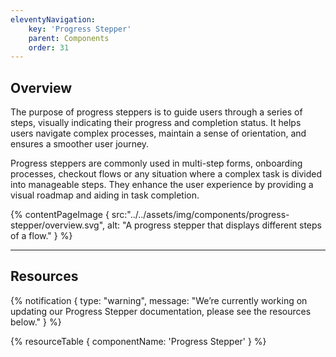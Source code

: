 ```yaml
---
eleventyNavigation:
    key: 'Progress Stepper'
    parent: Components
    order: 31
---
```


## Overview
The purpose of progress steppers is to guide users through a series of steps, visually indicating their progress and completion status. It helps users navigate complex processes, maintain a sense of orientation, and ensures a smoother user journey.

Progress steppers are commonly used in multi-step forms, onboarding processes, checkout flows or any situation where a complex task is divided into manageable steps. They enhance the user experience by providing a visual roadmap and aiding in task completion.

{% contentPageImage {
    src:"../../assets/img/components/progress-stepper/overview.svg",
    alt: "A progress stepper that displays different steps of a flow."
} %}

---

## Resources

{% notification {
  type: "warning",
  message: "We’re currently working on updating our Progress Stepper documentation, please see the resources below."
} %}

{% resourceTable {
    componentName: 'Progress Stepper'
} %}
